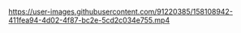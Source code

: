 


https://user-images.githubusercontent.com/91220385/158108942-411fea94-4d02-4f87-bc2e-5cd2c034e755.mp4


